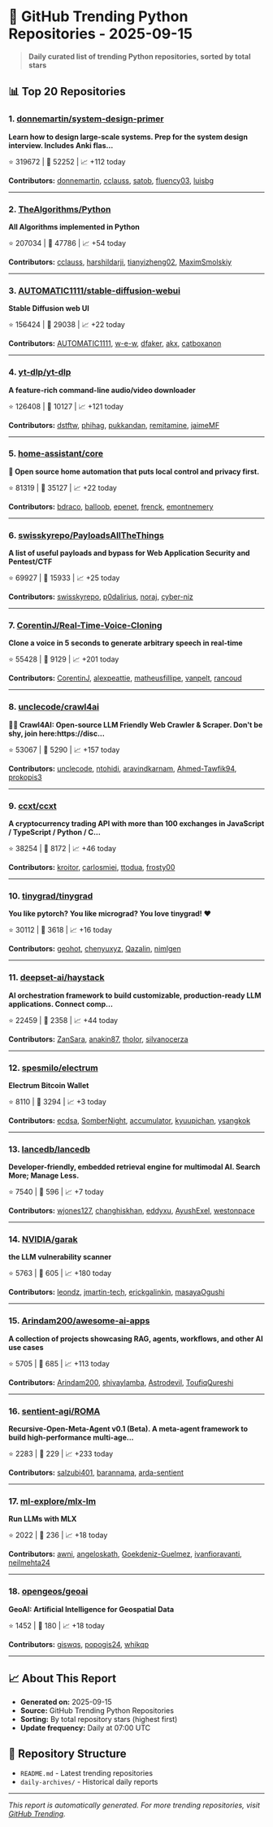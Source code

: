 # 🐍 GitHub Trending Python Repositories - 2025-09-15

> **Daily curated list of trending Python repositories, sorted by total stars**

## 📊 Top 20 Repositories

### 1. [donnemartin/system-design-primer](https://github.com/donnemartin/system-design-primer)

**Learn how to design large-scale systems. Prep for the system design interview. Includes Anki flas...**

⭐ 319672 | 🍴 52252 | 📈 +112 today

**Contributors:** [donnemartin](https://github.com/donnemartin), [cclauss](https://github.com/cclauss), [satob](https://github.com/satob), [fluency03](https://github.com/fluency03), [luisbg](https://github.com/luisbg)

---

### 2. [TheAlgorithms/Python](https://github.com/TheAlgorithms/Python)

**All Algorithms implemented in Python**

⭐ 207034 | 🍴 47786 | 📈 +54 today

**Contributors:** [cclauss](https://github.com/cclauss), [harshildarji](https://github.com/harshildarji), [tianyizheng02](https://github.com/tianyizheng02), [MaximSmolskiy](https://github.com/MaximSmolskiy)

---

### 3. [AUTOMATIC1111/stable-diffusion-webui](https://github.com/AUTOMATIC1111/stable-diffusion-webui)

**Stable Diffusion web UI**

⭐ 156424 | 🍴 29038 | 📈 +22 today

**Contributors:** [AUTOMATIC1111](https://github.com/AUTOMATIC1111), [w-e-w](https://github.com/w-e-w), [dfaker](https://github.com/dfaker), [akx](https://github.com/akx), [catboxanon](https://github.com/catboxanon)

---

### 4. [yt-dlp/yt-dlp](https://github.com/yt-dlp/yt-dlp)

**A feature-rich command-line audio/video downloader**

⭐ 126408 | 🍴 10127 | 📈 +121 today

**Contributors:** [dstftw](https://github.com/dstftw), [phihag](https://github.com/phihag), [pukkandan](https://github.com/pukkandan), [remitamine](https://github.com/remitamine), [jaimeMF](https://github.com/jaimeMF)

---

### 5. [home-assistant/core](https://github.com/home-assistant/core)

**🏡 Open source home automation that puts local control and privacy first.**

⭐ 81319 | 🍴 35127 | 📈 +22 today

**Contributors:** [bdraco](https://github.com/bdraco), [balloob](https://github.com/balloob), [epenet](https://github.com/epenet), [frenck](https://github.com/frenck), [emontnemery](https://github.com/emontnemery)

---

### 6. [swisskyrepo/PayloadsAllTheThings](https://github.com/swisskyrepo/PayloadsAllTheThings)

**A list of useful payloads and bypass for Web Application Security and Pentest/CTF**

⭐ 69927 | 🍴 15933 | 📈 +25 today

**Contributors:** [swisskyrepo](https://github.com/swisskyrepo), [p0dalirius](https://github.com/p0dalirius), [noraj](https://github.com/noraj), [cyber-niz](https://github.com/cyber-niz)

---

### 7. [CorentinJ/Real-Time-Voice-Cloning](https://github.com/CorentinJ/Real-Time-Voice-Cloning)

**Clone a voice in 5 seconds to generate arbitrary speech in real-time**

⭐ 55428 | 🍴 9129 | 📈 +201 today

**Contributors:** [CorentinJ](https://github.com/CorentinJ), [alexpeattie](https://github.com/alexpeattie), [matheusfillipe](https://github.com/matheusfillipe), [vanpelt](https://github.com/vanpelt), [rancoud](https://github.com/rancoud)

---

### 8. [unclecode/crawl4ai](https://github.com/unclecode/crawl4ai)

**🚀🤖 Crawl4AI: Open-source LLM Friendly Web Crawler & Scraper. Don't be shy, join here:https://disc...**

⭐ 53067 | 🍴 5290 | 📈 +157 today

**Contributors:** [unclecode](https://github.com/unclecode), [ntohidi](https://github.com/ntohidi), [aravindkarnam](https://github.com/aravindkarnam), [Ahmed-Tawfik94](https://github.com/Ahmed-Tawfik94), [prokopis3](https://github.com/prokopis3)

---

### 9. [ccxt/ccxt](https://github.com/ccxt/ccxt)

**A cryptocurrency trading API with more than 100 exchanges in JavaScript / TypeScript / Python / C...**

⭐ 38254 | 🍴 8172 | 📈 +46 today

**Contributors:** [kroitor](https://github.com/kroitor), [carlosmiei](https://github.com/carlosmiei), [ttodua](https://github.com/ttodua), [frosty00](https://github.com/frosty00)

---

### 10. [tinygrad/tinygrad](https://github.com/tinygrad/tinygrad)

**You like pytorch? You like micrograd? You love tinygrad! ❤️**

⭐ 30112 | 🍴 3618 | 📈 +16 today

**Contributors:** [geohot](https://github.com/geohot), [chenyuxyz](https://github.com/chenyuxyz), [Qazalin](https://github.com/Qazalin), [nimlgen](https://github.com/nimlgen)

---

### 11. [deepset-ai/haystack](https://github.com/deepset-ai/haystack)

**AI orchestration framework to build customizable, production-ready LLM applications. Connect comp...**

⭐ 22459 | 🍴 2358 | 📈 +44 today

**Contributors:** [ZanSara](https://github.com/ZanSara), [anakin87](https://github.com/anakin87), [tholor](https://github.com/tholor), [silvanocerza](https://github.com/silvanocerza)

---

### 12. [spesmilo/electrum](https://github.com/spesmilo/electrum)

**Electrum Bitcoin Wallet**

⭐ 8110 | 🍴 3294 | 📈 +3 today

**Contributors:** [ecdsa](https://github.com/ecdsa), [SomberNight](https://github.com/SomberNight), [accumulator](https://github.com/accumulator), [kyuupichan](https://github.com/kyuupichan), [ysangkok](https://github.com/ysangkok)

---

### 13. [lancedb/lancedb](https://github.com/lancedb/lancedb)

**Developer-friendly, embedded retrieval engine for multimodal AI. Search More; Manage Less.**

⭐ 7540 | 🍴 596 | 📈 +7 today

**Contributors:** [wjones127](https://github.com/wjones127), [changhiskhan](https://github.com/changhiskhan), [eddyxu](https://github.com/eddyxu), [AyushExel](https://github.com/AyushExel), [westonpace](https://github.com/westonpace)

---

### 14. [NVIDIA/garak](https://github.com/NVIDIA/garak)

**the LLM vulnerability scanner**

⭐ 5763 | 🍴 605 | 📈 +180 today

**Contributors:** [leondz](https://github.com/leondz), [jmartin-tech](https://github.com/jmartin-tech), [erickgalinkin](https://github.com/erickgalinkin), [masayaOgushi](https://github.com/masayaOgushi)

---

### 15. [Arindam200/awesome-ai-apps](https://github.com/Arindam200/awesome-ai-apps)

**A collection of projects showcasing RAG, agents, workflows, and other AI use cases**

⭐ 5705 | 🍴 685 | 📈 +113 today

**Contributors:** [Arindam200](https://github.com/Arindam200), [shivaylamba](https://github.com/shivaylamba), [Astrodevil](https://github.com/Astrodevil), [ToufiqQureshi](https://github.com/ToufiqQureshi)

---

### 16. [sentient-agi/ROMA](https://github.com/sentient-agi/ROMA)

**Recursive-Open-Meta-Agent v0.1 (Beta). A meta-agent framework to build high-performance multi-age...**

⭐ 2283 | 🍴 229 | 📈 +233 today

**Contributors:** [salzubi401](https://github.com/salzubi401), [barannama](https://github.com/barannama), [arda-sentient](https://github.com/arda-sentient)

---

### 17. [ml-explore/mlx-lm](https://github.com/ml-explore/mlx-lm)

**Run LLMs with MLX**

⭐ 2022 | 🍴 236 | 📈 +18 today

**Contributors:** [awni](https://github.com/awni), [angeloskath](https://github.com/angeloskath), [Goekdeniz-Guelmez](https://github.com/Goekdeniz-Guelmez), [ivanfioravanti](https://github.com/ivanfioravanti), [neilmehta24](https://github.com/neilmehta24)

---

### 18. [opengeos/geoai](https://github.com/opengeos/geoai)

**GeoAI: Artificial Intelligence for Geospatial Data**

⭐ 1452 | 🍴 180 | 📈 +18 today

**Contributors:** [giswqs](https://github.com/giswqs), [popogis24](https://github.com/popogis24), [whikqp](https://github.com/whikqp)

---


## 📈 About This Report

- **Generated on:** 2025-09-15
- **Source:** GitHub Trending Python Repositories
- **Sorting:** By total repository stars (highest first)
- **Update frequency:** Daily at 07:00 UTC

## 🔗 Repository Structure

- `README.md` - Latest trending repositories
- `daily-archives/` - Historical daily reports

---

*This report is automatically generated. For more trending repositories, visit [GitHub Trending](https://github.com/trending/python).*

